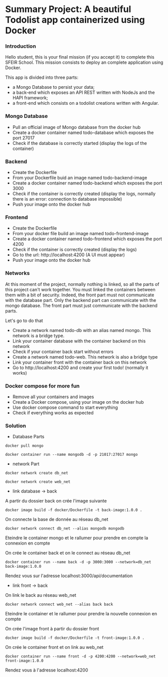 # Summary Project: A beautiful Todolist app containerized using Docker

### Introduction

Hello student, this is your final mission (if you accept it) to complete this SFEIR School. This mission consists to deploy an complete application using Docker.

This app is divided into three parts: 
* a Mongo Database to persist your data;
* a back-end which exposes an API REST written with NodeJs and the HAPI framework;
* a front-end which consists on a todolist creations written with Angular.


### Mongo Database

* Pull an official image of Mongo database from the docker hub
* Create a docker container named todo-database which exposes the port 27017
* Check if the database is correctly started (display the logs of the container)

### Backend

* Create the Dockerfile
* From your Dockerfile buid an image named todo-backend-image
* Create a docker container named todo-backend which exposes the port 3000
* Check if the container is correctly created (display the logs, normally there is an error: connection to database impossible)
* Push your image onto the docker hub

### Frontend

* Create the Dockerfile
* From your docker file build an image named todo-frontend-image
* Create a docker container named todo-frontend which exposes the port 4200
* Check if the container is correctly created (display the logs)
* Go to the url: http://localhost:4200 (A UI must appear)
* Push your image onto the docker hub

### Networks

At this moment of the project, normally nothing is linked, so all the parts of this project can't work together. You must linked the containers between them with a bit of security.
Indeed, the front part must not communicate with the database part. Only the backend part can communicate with the mongo database. The front part must just communicate with the backend parts.

Let's go to do that

* Create a network named todo-db with an alias named mongo. This network is a bridge type.
* Link your container database with the container backend on this network
* Check if your container back start without errors
* Create a network named todo-web. This network is also a bridge type
* Link your container front with the container back on this network
* Go to http://localhost:4200 and create your first todo! (normally it works)

### Docker compose for more fun

* Remove all your containers and images
* Create a Docker compose, using your image on the docker hub
* Use docker compose command to start everything
* Check if everything works as expected


### Solution

* Database Parts

```docker pull mongo```


```docker container run --name mongodb -d -p 21017:27017 mongo ```

* network Part

``` docker network create db_net ```

```docker network create web_net ```

* link database -> back

A partir du dossier back on crée l'image suivante

``` docker image build -f docker/Dockerfile -t back-image:1.0.0 . ```

On connecte la base de donnée au réseau db_net

``` docker network connect db_net --alias mongodb mongodb ```

Eteindre le container mongo et le rallumer pour prendre en compte la connexion en compte

On crée le container back et on le connect au réseau db_net

``` docker container run --name back -d -p 3000:3000 --network=db_net back-image:1.0.0 ```


Rendez vous sur l'adresse localhost:3000/api/documentation 

* link front -> back

On link le back au réseau web_net

``` docker network connect web_net --alias back back ```

Eteindre le container et le rallumer pour prendre la nouvelle connexion en compte

On crée l'image front à partir du dossier front

```docker image build -f docker/Dockerfile -t front-image:1.0.0 .```

On crée le container front et on link au web_net

```docker container run --name front -d -p 4200:4200 --network=web_net front-image:1.0.0```

Rendez vous à l'adresse localhost:4200



